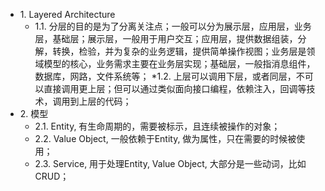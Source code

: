 * 1\. Layered Architecture 
    * 1.1\. 分层的目的是为了分离关注点；一般可以分为展示层，应用层，业务层，基础层；展示层，一般用于用户交互；应用层，提供数据组装，分解，转换，检验，并为复杂的业务逻辑，提供简单操作视图；业务层是领域模型的核心，业务需求主要在业务层实现；基础层，一般指消息组件，数据库，网路，文件系统等；
    *1.2\. 上层可以调用下层，或者同层，不可以直接调用更上层；但可以通过类似面向接口编程，依赖注入，回调等技术，调用到上层的代码；
* 2\. 模型
    * 2.1\. Entity, 有生命周期的，需要被标示，且连续被操作的对象；
    * 2.2\. Value Object, 一般依赖于Entity, 做为属性，只在需要的时候被使用；
    * 2.3\. Service, 用于处理Entity, Value Object, 大部分是一些动词，比如CRUD；